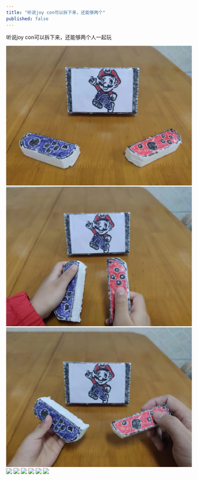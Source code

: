 ```yaml
---
title: "听说joy con可以拆下来，还能够两个"
published: false
---
```

听说joy con可以拆下来，还能够两个人一起玩

![](./1.jpg)
![](./2.jpg)
![](./3.jpg)
![](./4.jpg)
![](./5.jpg)
![](./6.jpg)
![](./7.jpg)
![](./8.jpg)
![](./9.jpg)
